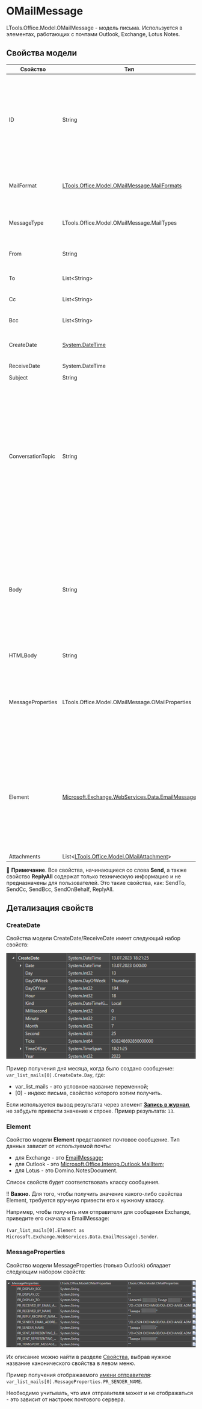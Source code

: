 # OMailMessage

LTools.Office.Model.OMailMessage - модель письма. Используется в элементах, работающих с почтами Outlook, Exchange, Lotus Notes.

## Свойства модели

| Свойство    | Тип                                                             | Описание             |
| ----------- | --------------------------------------------------------------- | -------------------- |
| ID          | String                                                          | Идентификатор письма. Позволяет обратиться к конкретному сообщению по его ID. Получить ID можно при считывании писем соответствующими элементами Студии. Например, в результате [Чтения почты](https://docs.primo-rpa.ru/primo-rpa/g_elements/osnovnye-elementy/els_outlook/el_outlook_readmail) получаем список писем, у каждого из которых есть свой ID |
| MailFormat  | [LTools.Office.Model.OMailMessage.MailFormats](mailformats.md)  | Формат письма. Пример значения: `HTML`. Также может быть PLAIN (простой текст) или Rich Text (расширенный текст) |
| MessageType | LTools.Office.Model.OMailMessage.MailTypes                      | Только для Outlook. Тип письма. Пример значения: `Message` или `Report` (отчет о доставке) |
| From        | String                                                          | От кого. Содержит адрес электронной почты отправителя. Пример: `user@mail.ru` |
| To          | List\<String>                                                   | Кому - список адресов получателей сообщения |
| Сс          | List\<String>                                                   | Список адресов получателей копии сообщения  |
| Всс         | List\<String>                                                   | Список получателей скрытой копии сообщения  |
| CreateDate  | [System.DateTime](https://learn.microsoft.com/ru-ru/dotnet/api/system.datetime?view=netframework-4.8) | Дата и время создания письма. Пример значения: `13.07.2023 18:21:25`  |
| ReceiveDate | System.DateTime                                                 | Дата и время получения письма  |
| Subject     | String                                                          | Тема письма                    |
| ConversationTopic | String                                                    | Только для Outlook. Тема для потока беседы. Беседа содержит все связанные сообщения в одной беседе с одинаковой строкой темы. Темой беседы обычно является тема первого сообщения электронной почты в потоке. Подробнее о беседах в Outlook см. [здесь](https://support.microsoft.com/ru-ru/office/%D0%BE%D0%B1%D1%89%D0%B8%D0%B5-%D1%81%D0%B2%D0%B5%D0%B4%D0%B5%D0%BD%D0%B8%D1%8F-%D0%BE-%D0%B1%D0%B5%D1%81%D0%B5%D0%B4%D0%B0%D1%85-0eeec76c-f59b-4834-98e6-05cfdfa9fb07). При чтении письма в Outlook могут быть заполнены как Subject, так и ConversationTopic. Пример значений для отправленного письма: Subject - `"Re: Отпуск"`,  ConversationTopic - `"Отпуск"` |
| Body        | String                                                          | Текст тела письма. **В Exchange** тело будет представлено **только в HTML**, в Outlook - может быть и в виде простого текста (PLAIN). Простой текст не поддерживает картинки, гиперссылки (вместо них будут обычные ссылки) и другие подобные элементы. Пример значения для PLAIN: `"Текст\n"`. Если считывается беседа, то тело будет включать все письма беседы |
| HTMLBody    | String                                                           | Текст тела письма в формате HTML  |
| MessageProperties | LTools.Office.Model.OMailMessage.OMailProperties  | Только для Outlook. Свойства письма. Отображаются, если в элементе [Чтение почты](https://docs.primo-rpa.ru/primo-rpa/g_elements/osnovnye-elementy/els_outlook/el_outlook_readmail) установлен флаг **Читать свойства**. С помощью свойств письма можно узнать, например, отображаемое имя отправителя/получателя   |
| Element     | [Microsoft.Exchange.WebServices.Data.EmailMessage](https://learn.microsoft.com/ru-ru/dotnet/api/microsoft.exchange.webservices.data.emailmessage?view=exchange-ews-api) | Представляет сообщение электронной почты. Тип данных зависит от используемой почты: для Exchange - это EmailMessage, для Outlook - это MailItem, для Lotus - это Domino.NotesDocument. Чтобы получить доступ к свойствам класса, требуется сначала вручную привести его к нужному типу. Подробнее см. в подразделе ниже  |
| Attachments | List<[LTools.Office.Model.OMailAttachment](omailattachment.md)> | Вложения письма   |

:small_blue_diamond: **Примечание**. Все свойства, начинающиеся со слова **Send**, а также свойство **ReplyAll** содержат только техническую информацию и не предназначены для пользователей. Это такие свойства, как: SendTo, SendСс, SendВсс, SendOnBehalf, ReplyAll. 


## Детализация свойств 

### CreateDate
Свойства модели CreateDate/ReceiveDate имеет следующий набор свойств:

![](<../../../../.gitbook/assets/omail-createdate.png>)

Пример получения дня месяца, когда было создано сообщение: `var_list_mails[0].CreateDate.Day`, где:
* var_list_mails - это условное название переменной;
* [0] - индекс письма, свойство которого хотим получить. 

Если используется вывод результата через элемент [**Запись в журнал**](https://docs.primo-rpa.ru/primo-rpa/g_elements/el_basic/els_dialogs/el_dialogs_addlog), не забудьте привести значение к строке. Пример результата: `13`.

### Element

Свойство модели **Element** представляет почтовое сообщение. Тип данных зависит от используемой почты: 
* для Exchange - это [EmailMessage](https://learn.microsoft.com/ru-ru/dotnet/api/microsoft.exchange.webservices.data.emailmessage?view=exchange-ews-api);
* для Outlook - это [Microsoft.Office.Interop.Outlook.MailItem](https://learn.microsoft.com/ru-ru/dotnet/api/microsoft.office.interop.outlook.mailitem?view=outlook-pia);
* для Lotus - это Domino.NotesDocument.

Список свойств будет соответствовать классу сообщения. 

:bangbang: **Важно.** Для того, чтобы получить значение какого-либо свойства Element, требуется вручную привести его к нужному классу. 

Например, чтобы получить имя отправителя для сообщения Exchange, приведите его сначала к EmailMessage: 

`(var_list_mails[0].Element as Microsoft.Exchange.WebServices.Data.EmailMessage).Sender`. 

### MessageProperties

Свойство модели MessageProperties (только Outlook) обладает следующим набором свойств: 

![](<../../../../.gitbook/assets/omail-message-properties2.png>)

Их описание можно найти в разделе [Свойства](https://learn.microsoft.com/ru-ru/office/client-developer/outlook/mapi/mapi-properties), выбрав нужное название канонического свойства в левом меню. 

Пример получения отображаемого [имени отправителя](https://learn.microsoft.com/ru-ru/office/client-developer/outlook/mapi/pidtagsendername-canonical-property): `var_list_mails[0].MessageProperties.PR_SENDER_NAME`. 

Необходимо учитывать, что имя отправителя может и не отображаться - это зависит от настроек почтового сервера.











